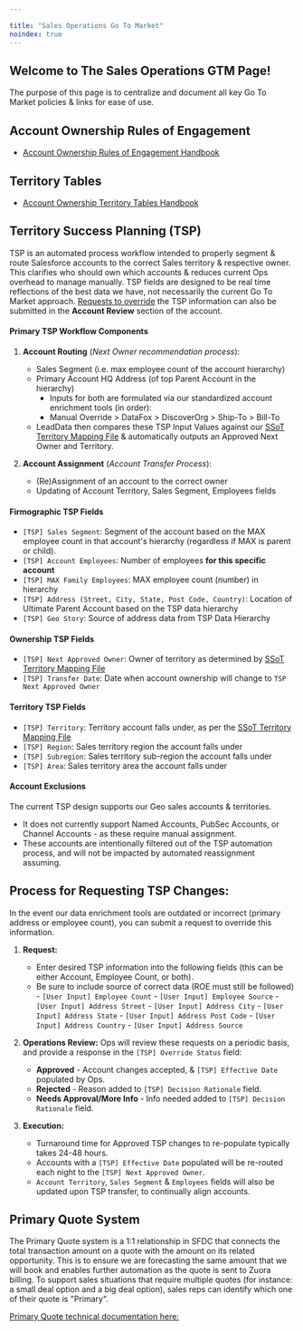 ```yaml
---

title: "Sales Operations Go To Market"
noindex: true
---
```








## Welcome to The Sales Operations GTM Page!

The purpose of this page is to centralize and document all key Go To Market policies & links for ease of use.

## Account Ownership Rules of Engagement

- [Account Ownership Rules of Engagement Handbook](/handbook/sales/field-operations/gtm-resources/)

## Territory Tables
- [Account Ownership Territory Tables Handbook](/handbook/sales/territories/)

## Territory Success Planning (TSP)

TSP is an automated process workflow intended to properly segment & route Salesforce accounts to the correct Sales territory & respective owner. This clarifies who should own which accounts & reduces current Ops overhead to manage manually. TSP fields are designed to be real time reflections of the best data we have, not necessarily the current Go To Market approach. [Requests to override](https://gitlab.com/gitlab-com/www-gitlab-com/-/edit/tsp-process-overview-updates/source/handbook/sales/field-operations/sales-operations/go-to-market/index.html.md?from_merge_request_iid=49546#process-for-requesting-tsp-changes) the TSP information can also be submitted in the **Account Review** section of the account.

#### Primary TSP Workflow Components

1. **Account Routing** (*Next Owner recommendation process*):
    - Sales Segment (i.e. max employee count of the account hierarchy)
    - Primary Account HQ Address (of top Parent Account in the hierarchy)
        - Inputs for both are formulated via our standardized account enrichment tools (in order):
        - Manual Override  >  DataFox  >  DiscoverOrg  >   Ship-To  >   Bill-To
    - LeadData then compares these TSP Input Values against our [SSoT Territory Mapping File](https://docs.google.com/spreadsheets/d/1iTDCaHN-i_xrfiv_Tkg27lYbZ3LHsERySkvv4cPsSNo/edit#gid=720021722) & automatically outputs an Approved Next Owner and Territory.

1. **Account Assignment** (*Account Transfer Process*):
    - (Re)Assignment of an account to the correct owner
    - Updating of Account Territory, Sales Segment, Employees fields

#### Firmographic TSP Fields

- `[TSP] Sales Segment`: Segment of the account based on the MAX employee count in that account's hierarchy (regardless if MAX is parent or child).
- `[TSP] Account Employees`: Number of employees **for this specific account**
- `[TSP] MAX Family Employees`:  MAX employee count (number) in hierarchy
- `[TSP] Address (Street, City, State, Post Code, Country)`: Location of Ultimate Parent Account based on the TSP data hierarchy
- `[TSP] Geo Story`: Source of address data from TSP Data Hierarchy

#### Ownership TSP Fields
- `[TSP] Next Approved Owner`: Owner of territory as determined by [SSoT Territory Mapping File](https://docs.google.com/spreadsheets/d/1iTDCaHN-i_xrfiv_Tkg27lYbZ3LHsERySkvv4cPsSNo/edit#gid=720021722)
- `[TSP] Transfer Date`: Date when account ownership will change to `TSP Next Approved Owner`

#### Territory TSP Fields
- `[TSP] Territory`: Territory account falls under, as per the [SSoT Territory Mapping File](https://docs.google.com/spreadsheets/d/1iTDCaHN-i_xrfiv_Tkg27lYbZ3LHsERySkvv4cPsSNo/edit#gid=720021722)
- `[TSP] Region`: Sales territory region the account falls under
- `[TSP] Subregion`: Sales territory sub-region the account falls under
- `[TSP] Area`: Sales territory area the account falls under

#### Account Exclusions

The current TSP design supports our Geo sales accounts & territories.
- It does not currently support Named Accounts, PubSec Accounts, or Channel Accounts - as these require manual assignment.
- These accounts are intentionally filtered out of the TSP automation process, and will not be impacted by automated reassignment assuming.

## Process for Requesting TSP Changes:

In the event our data enrichment tools are outdated or incorrect (primary address or employee count), you can submit a request to override this information.

1. **Request:**
    - Enter desired TSP information into the following fields (this can be either Account, Employee Count, or both).
    - Be sure to include source of correct data (ROE must still be followed)
          - `[User Input] Employee Count`
          - `[User Input] Employee Source`
          - `[User Input] Address Street`
          - `[User Input] Address City`
          - `[User Input] Address State`
          - `[User Input] Address Post Code`
          - `[User Input] Address Country`
          - `[User Input] Address Source`

1. **Operations Review:**
Ops will review these requests on a periodic basis, and provide a response in the `[TSP] Override Status` field:
    - **Approved** - Account changes accepted, & `[TSP] Effective Date` populated by Ops.
    - **Rejected** - Reason added to `[TSP] Decision Rationale` field.
    - **Needs Approval/More Info** - Info needed added to `[TSP] Decision Rationale` field.<p/>
1. **Execution:**
    - Turnaround time for Approved TSP changes to re-populate typically takes 24-48 hours.
    - Accounts with a `[TSP] Effective Date` populated will be re-routed each night to the `[TSP] Next Approved Owner`.
    - `Account Territory`, `Sales Segment` & `Employees` fields will also be updated upon TSP transfer, to continually align accounts.


## **Primary Quote System**

The Primary Quote system is a 1:1 relationship in SFDC that connects the total transaction amount on a quote with the amount on its related opportunity. This is to ensure we are forecasting the same amount that we will book and enables further automation as the quote is sent to Zuora billing. To support sales situations that require multiple quotes (for instance: a small deal option and a big deal option), sales reps can identify which one of their quote is "Primary".

[Primary Quote technical documentation here:](/handbook/sales/field-operations/sales-systems/gtm-technical-documentation/#primary-quote-system)
